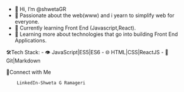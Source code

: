 - 👋 Hi, I’m @shwetaGR
- 👀 Passionate about the web(www) and i yearn to simplify web for everyone.
- 🌱 Currently learning Front End (Javascript,React).
- 💞️ Learning more about technologies that go into building Front End Applications.


🛠Tech Stack:
    - 👁 JavaScript|ES5|ES6 
    - 🌐 HTML|CSS|ReactJS
    - 🔧 Git|Markdown
   
🤝Connect with Me
       
        LinkedIn-Shweta G Ramageri         
   
